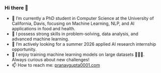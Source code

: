 ### Hi there 👋

- 🌱 I’m currently a PhD student in Computer Science at the University of California, Davis, focusing on Machine Learning, NLP, and AI applications in food and health.
- 🤔 I possess strong skills in problem-solving, data analysis, and advanced machine learning.
- 👯 I’m actively looking for a summer 2026 applied AI research internship opportunity.
- 💬 I enjoy training machine learning models on large datasets 🧠🤖💥. Always curious about new challenges!
- 📫 How to reach me: [pranavgupta0001.com](http://pranavgupta0001.com)

